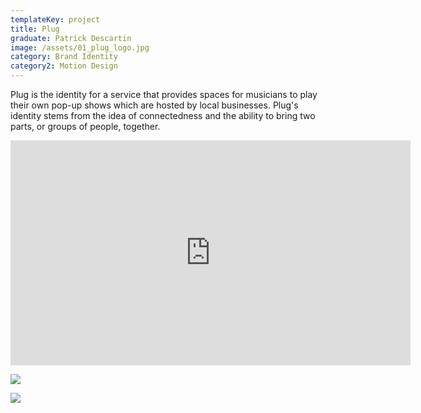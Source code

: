 ```yaml
---
templateKey: project
title: Plug
graduate: Patrick Descartin
image: /assets/01_plug_logo.jpg
category: Brand Identity
category2: Motion Design
---
```

Plug is the identity for a service that provides spaces for musicians to play their own pop-up shows which are hosted by local businesses. Plug's identity stems from the idea of connectedness and the ability to bring two parts, or groups of people, together.

<iframe src="https://player.vimeo.com/video/262592616" width="640" height="360" frameborder="0" webkitallowfullscreen mozallowfullscreen allowfullscreen></iframe>

![](/assets/02_plug_poster.jpg)

![](/assets/03_plug_stationery.jpg)
